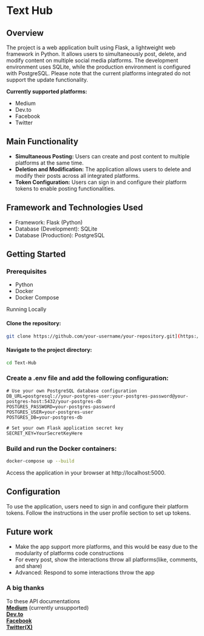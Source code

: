 # Text Hub
## Overview
<p>The project is a web application built using Flask, a lightweight web framework in Python. It allows users to simultaneously post, delete, and modify content on multiple social media platforms. The development environment uses SQLite, while the production environment is configured with PostgreSQL. Please note that the current platforms integrated do not support the update functionality.</p>

**Currently supported platforms:**
- Medium
- Dev.to
- Facebook
- Twitter

## Main Functionality
- **Simultaneous Posting:** Users can create and post content to multiple platforms at the same time.
- **Deletion and Modification:** The application allows users to delete and modify their posts across all integrated platforms.
- **Token Configuration:** Users can sign in and configure their platform tokens to enable posting functionalities.

## Framework and Technologies Used
- Framework: Flask (Python)
- Database (Development): SQLite
- Database (Production): PostgreSQL

## Getting Started
### Prerequisites
- Python
- Docker
- Docker Compose

Running Locally<br>

#### Clone the repository:
```bash
git clone https://github.com/your-username/your-repository.git](https://github.com/Rofaydaaa/Text-Hub.git
```
#### Navigate to the project directory:

```bash
cd Text-Hub
```
### Create a .env file and add the following configuration:
```env
# Use your own PostgreSQL database configuration
DB_URL=postgresql://your-postgres-user:your-postgres-password@your-postgres-host:5432/your-postgres-db
POSTGRES_PASSWORD=your-postgres-password
POSTGRES_USER=your-postgres-user
POSTGRES_DB=your-postgres-db

# Set your own Flask application secret key
SECRET_KEY=YourSecretKeyHere
```
### Build and run the Docker containers:

```bash
docker-compose up --build
```

Access the application in your browser at http://localhost:5000.

## Configuration
To use the application, users need to sign in and configure their platform tokens. Follow the instructions in the user profile section to set up tokens.

## Future work
- Make the app support more platforms, and this would be easy due to the modularity of platforms code constructions
- For every post, show the interactions throw all platforms(like, comments, and share)
- Advanced: Respond to some interactions throw the app

### A big thanks
To these API documentations
<br>**[Medium](https://github.com/Medium/medium-api-docs)** (currently unsupported)
<br>**[Dev.to](https://developers.forem.com/api)**
<br>**[Facebook](https://developers.facebook.com/docs/graph-api)**
<br>**[Twitter(X)](https://developer.twitter.com/en/docs/twitter-api)**
